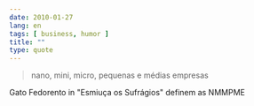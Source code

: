 ```yaml
---
date: 2010-01-27
lang: en
tags: [ business, humor ]
title: ""
type: quote
---
```


> nano, mini, micro, pequenas e médias empresas

Gato Fedorento in "Esmiuça os Sufrágios" definem as NMMPME

